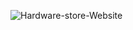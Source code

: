 
![Hardware-store-Website](https://socialify.git.ci/AlokMahapatra26/Hardware-store-Website/image?language=1&name=1&owner=1&theme=Dark)
